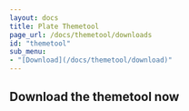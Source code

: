 ```yaml
---
layout: docs
title: Plate Themetool
page_url: /docs/themetool/downloads
id: "themetool"
sub_menu:
- "[Download](/docs/themetool/download)"
---
```

## Download the themetool now
